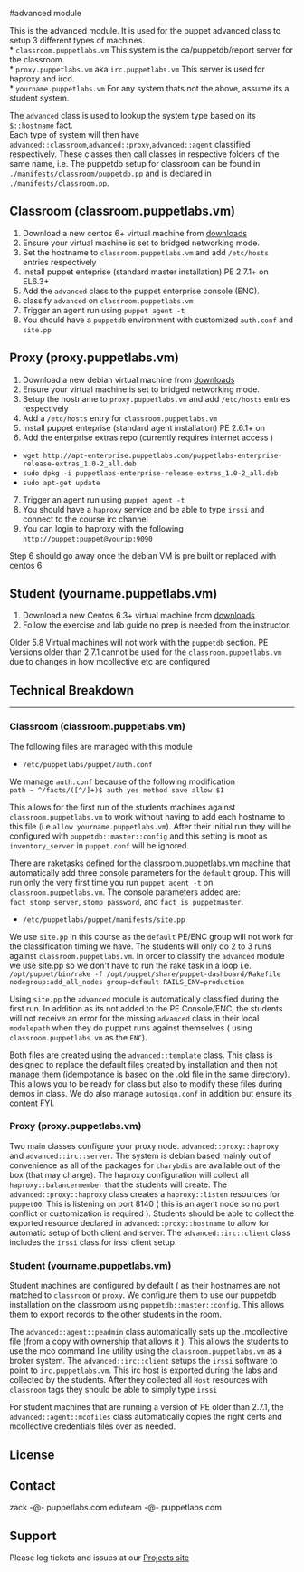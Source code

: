 #advanced module

This is the advanced module. It is used for the puppet advanced class to setup 3 different types of machines.  
    * `classroom.puppetlabs.vm` This system is the ca/puppetdb/report server for the classroom.  
    * `proxy.puppetlabs.vm` aka `irc.puppetlabs.vm` This server is used for haproxy and ircd.  
    * `yourname.puppetlabs.vm` For any system thats not the above, assume its a student system.  

The `advanced` class is used to lookup the system type based on its `$::hostname` fact.  
Each type of system will then have `advanced::classroom`,`advanced::proxy`,`advanced::agent` classified respectively. These classes then call classes in respective folders of the same name, i.e. The puppetdb setup for classroom can be found in `./manifests/classroom/puppetdb.pp` and is declared in `./manifests/classroom.pp`.

## Classroom (classroom.puppetlabs.vm)
1. Download a new centos 6+ virtual machine from [downloads](http://downloads.puppetlabs.vm)
2. Ensure your virtual machine is set to bridged networking mode.
3. Set the hostname to `classroom.puppetlabs.vm` and add `/etc/hosts` entries respectively
4. Install puppet enteprise (standard master installation) PE 2.7.1+ on EL6.3+
5. Add the `advanced` class to the puppet enterprise console (ENC).
6. classify `advanced` on `classroom.puppetlabs.vm`
7. Trigger an agent run using `puppet agent -t`
8. You should have a `puppetdb` environment with customized `auth.conf` and `site.pp`

## Proxy (proxy.puppetlabs.vm)
1. Download a new debian virtual machine from [downloads](http://downloads.puppetlabs.vm)
2. Ensure your virtual machine is set to bridged networking mode.
3. Setup the hostname to `proxy.puppetlabs.vm` and add `/etc/hosts` entries respectively
4. Add a `/etc/hosts` entry for `classroom.puppetlabs.vm`
5. Install puppet enteprise (standard agent installation) PE 2.6.1+ on
6. Add the enterprise extras repo (currently requires internet access )
 * `wget http://apt-enterprise.puppetlabs.com/puppetlabs-enterprise-release-extras_1.0-2_all.deb`  
 * `sudo dpkg -i puppetlabs-enterprise-release-extras_1.0-2_all.deb`  
 * `sudo apt-get update`  
7. Trigger an agent run using `puppet agent -t`
8. You should have a `haproxy` service and be able to type `irssi` and connect to the course irc channel
9. You can login to haproxy with the following  `http://puppet:puppet@yourip:9090`

Step 6 should go away once the debian VM is pre built or replaced with centos 6

## Student (yourname.puppetlabs.vm)
1. Download a new Centos 6.3+ virtual machine from [downloads](http://downloads.puppetlabs.vm)
2. Follow the exercise and lab guide no prep is needed from the instructor.

Older 5.8 Virtual machines will not work with the `puppetdb` section.
PE Versions older than 2.7.1 cannot be used for the `classroom.puppetlabs.vm` due to changes in how mcollective etc are configured

## Technical Breakdown
***

### Classroom (classroom.puppetlabs.vm) 
The following files are managed with this module
* `/etc/puppetlabs/puppet/auth.conf`  

We manage `auth.conf` because of the following modification  
`path ~ ^/facts/([^/]+)$
auth yes
method save
allow $1
`  

This allows for the first run of the students machines against `classroom.puppetlabs.vm` to work without having to add each hostname to this file (i.e.`allow yourname.puppetlabs.vm`). After their initial run they will be configured with `puppetdb::master::config` and this setting is moot as `inventory_server` in `puppet.conf` will be ignored.

There are raketasks defined for the classroom.puppetlabs.vm machine that automatically add three console parameters for the `default` group. This will run only the very first time you run `puppet agent -t` on `classroom.puppetlabs.vm`. The console parameters added are: `fact_stomp_server`, `stomp_password`, and `fact_is_puppetmaster`.

* `/etc/puppetlabs/puppet/manifests/site.pp`  

We use `site.pp` in this course as the `default` PE/ENC group will not work for the classification timing we have. The students will only do 2 to 3 runs against `classroom.puppetlabs.vm`. In order to classify the `advanced` module we use site.pp so we don't have to run the rake task in a loop i.e.  
`/opt/puppet/bin/rake -f /opt/puppet/share/puppet-dashboard/Rakefile nodegroup:add_all_nodes group=default RAILS_ENV=production`  

Using `site.pp` the `advanced` module is automatically classified during the first run. In addition as its not added to the PE Console/ENC, the students will not receive an error for the missing `advanced` class in their local `modulepath` when they do puppet runs against themselves ( using `classroom.puppetlabs.vm` as the `ENC`).

Both files are created using the `advanced::template` class. This class is designed to replace the default files created by installation and then not manage them (idempotance is based on the .old file in the same directory). This allows you to be ready for class but also to modify these files during demos in class. We do also manage `autosign.conf` in addition but ensure its content FYI.

### Proxy (proxy.puppetlabs.vm)
Two main classes configure your proxy node. `advanced::proxy::haproxy` and `advanced::irc::server`. The system is debian based mainly out of convenience as all of the packages for `charybdis` are available out of the box (that may change). The haproxy configuration will collect all `haproxy::balancermember` that the students will create. The `advanced::proxy::haproxy` class creates a `haproxy::listen` resources for `puppet00`. This is listening on port 8140 ( this is an agent node so no port conflict or customization is required ). Students should be able to collect the exported resource declared in `advanced::proxy::hostname` to allow for automatic setup of both client and server. The `advanced::irc::client` class includes the `irssi` class for irssi client setup.


### Student (yourname.puppetlabs.vm)
Student machines are configured by default ( as their hostnames are not matched to `classroom` or `proxy`. We configure them to use our puppetdb installation on the classroom using `puppetdb::master::config`. This allows them to export records to the other students in the room.  

The `advanced::agent::peadmin` class automatically sets up the .mcollective file (from a copy with ownership that allows it ). This allows the students to use the mco command line utility using the `classroom.puppetlabs.vm` as a broker system. The `advanced::irc::client` setups the `irssi` software to point to `irc.puppetlabs.vm`.  This irc host is exported during the labs and collected by the students. After they collected all `Host` resources with `classroom` tags they should be able to simply type `irssi`

For student machines that are running a version of PE older than 2.7.1, the `advanced::agent::mcofiles` class automatically copies the right certs and mcollective credentials files over as needed.

License
-------


Contact
-------
zack -@- puppetlabs.com
eduteam -@- puppetlabs.com

Support
-------

Please log tickets and issues at our [Projects site](http://projects.puppetlabs.com/projects/puppet-advanced/issues/new)
